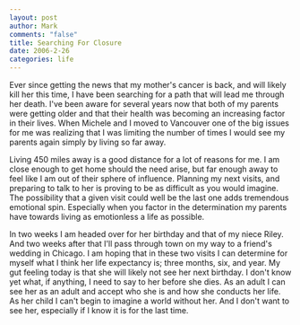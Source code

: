 ```yaml
--- 
layout: post
author: Mark
comments: "false"
title: Searching For Closure
date: 2006-2-26
categories: life
---
```

Ever since getting the news that my mother's cancer is back, and will likely kill her this time, I have been searching for a path that will lead me through her death. I've been aware for several years now that both of my parents were getting older and that their health was becoming an increasing factor in their lives. When Michele and I moved to Vancouver one of the big issues for me was realizing that I was limiting the number of times I would see my parents again simply by living so far away.

Living 450 miles away is a good distance for a lot of reasons for me. I am close enough to get home should the need arise, but far enough away to feel like I am out of their sphere of influence. Planning my next visits, and preparing to talk to her is proving to be as difficult as you would imagine. The possibility that a given visit could well be the last one adds tremendous emotional spin. Especially when you factor in the determination my parents have towards living as emotionless a life as possible.

In two weeks I am headed over for her birthday and that of my niece Riley. And two weeks after that I'll pass through town on my way to a friend's wedding in Chicago. I am hoping that in these two visits I can determine for myself what I think her life expectancy is; three months, six, and year. My gut feeling today is that she will likely not see her next birthday. I don't know yet what, if anything, I need to say to her before she dies. As an adult I can see her as an adult and accept who she is and how she conducts her life. As her child I can't begin to imagine a world without her. And I don't want to see her, especially if I know it is for the last time.
